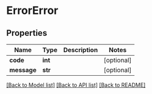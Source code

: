 # ErrorError

## Properties
Name | Type | Description | Notes
------------ | ------------- | ------------- | -------------
**code** | **int** |  | [optional] 
**message** | **str** |  | [optional] 

[[Back to Model list]](../README.md#documentation-for-models) [[Back to API list]](../README.md#documentation-for-api-endpoints) [[Back to README]](../README.md)

